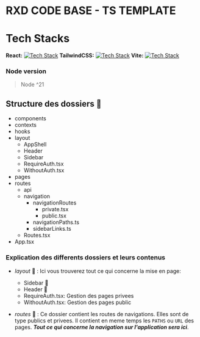 # RXD CODE BASE - TS TEMPLATE

# Tech Stacks
**React:** [![Tech Stack](https://skills.thijs.gg/icons?i=react)](https://skills.thijs.gg)
**TailwindCSS:** [![Tech Stack](https://skills.thijs.gg/icons?i=tailwind)](https://skills.thijs.gg)
**Vite:** [![Tech Stack](https://skills.thijs.gg/icons?i=vite)](https://skills.thijs.gg)

### Node version

> Node ^21

## Structure des dossiers :file_folder:
- components
- contexts
- hooks
- layout
  - AppShell
  - Header
  - Sidebar
  - RequireAuth.tsx
  - WithoutAuth.tsx
- pages
- routes
  - api
  - navigation
    - navigationRoutes
      - private.tsx
      - public.tsx
    - navigationPaths.ts
    - sidebarLinks.ts
  - Routes.tsx
- App.tsx

### Explication des differents dossiers et leurs contenus
- *layout* :open_file_folder: : Ici vous trouverez tout ce qui concerne la mise en page:
  - Sidebar :open_file_folder:
  - Header :open_file_folder:
  - RequireAuth.tsx: Gestion des pages privees
  - WithoutAuth.tsx: Gestion des pages public

- *routes* :open_file_folder:  : Ce dossier contient les routes de navigations. 
Elles sont de type publics et privees. Il contient en meme temps les `PATHS` ou `URL` des pages.
***Tout ce qui concerne la navigation sur l'application sera ici***.